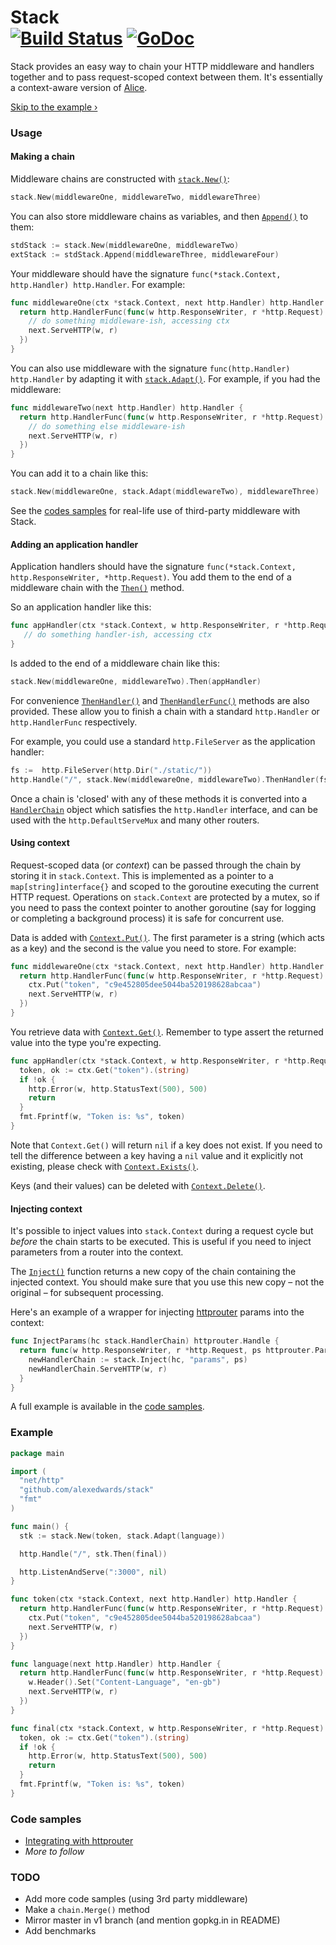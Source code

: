 # Stack <br> [![Build Status](https://travis-ci.org/alexedwards/stack.svg?branch=master)](https://travis-ci.org/alexedwards/stack)  [![GoDoc](http://godoc.org/github.com/alexedwards/stack?status.png)](http://godoc.org/github.com/alexedwards/stack)

Stack provides an easy way to chain your HTTP middleware and handlers together and to pass request-scoped context between them. It's essentially a context-aware version of [Alice](https://github.com/justinas/alice).

[Skip to the example &rsaquo;](#example)

### Usage

#### Making a chain

Middleware chains are constructed with [`stack.New()`](http://godoc.org/github.com/alexedwards/stack#New):

```go
stack.New(middlewareOne, middlewareTwo, middlewareThree)
```

You can also store middleware chains as variables, and then [`Append()`](http://godoc.org/github.com/alexedwards/stack#Chain.Append) to them:

```go
stdStack := stack.New(middlewareOne, middlewareTwo)
extStack := stdStack.Append(middlewareThree, middlewareFour)
```

Your middleware should have the signature `func(*stack.Context, http.Handler) http.Handler`. For example:

```go
func middlewareOne(ctx *stack.Context, next http.Handler) http.Handler {
  return http.HandlerFunc(func(w http.ResponseWriter, r *http.Request) {
    // do something middleware-ish, accessing ctx
    next.ServeHTTP(w, r)
  })
}
```

You can also use middleware with the signature `func(http.Handler) http.Handler` by adapting it with [`stack.Adapt()`](http://godoc.org/github.com/alexedwards/stack#Adapt). For example, if you had the middleware:

```go
func middlewareTwo(next http.Handler) http.Handler {
  return http.HandlerFunc(func(w http.ResponseWriter, r *http.Request) {
    // do something else middleware-ish
    next.ServeHTTP(w, r)
  })
}
```

You can add it to a chain like this:

```go
stack.New(middlewareOne, stack.Adapt(middlewareTwo), middlewareThree)
```

See the [codes samples](#code-samples) for real-life use of third-party middleware with Stack.

#### Adding an application handler

Application handlers should have the signature `func(*stack.Context, http.ResponseWriter, *http.Request)`. You add them to the end of a middleware chain with the [`Then()`](http://godoc.org/github.com/alexedwards/stack#Chain.Then) method. 

So an application handler like this:

```go
func appHandler(ctx *stack.Context, w http.ResponseWriter, r *http.Request) {
   // do something handler-ish, accessing ctx
}
```

Is added to the end of a middleware chain like this:

```go
stack.New(middlewareOne, middlewareTwo).Then(appHandler)
```

For convenience [`ThenHandler()`](http://godoc.org/github.com/alexedwards/stack#Chain.ThenHandler) and [`ThenHandlerFunc()`](http://godoc.org/github.com/alexedwards/stack#Chain.ThenHandlerFunc) methods are also provided. These allow you to finish a chain with a standard `http.Handler` or `http.HandlerFunc` respectively.

For example, you could use a standard `http.FileServer` as the application handler:

```go
fs :=  http.FileServer(http.Dir("./static/"))
http.Handle("/", stack.New(middlewareOne, middlewareTwo).ThenHandler(fs))
```

Once a chain is 'closed' with any of these methods it is converted into a [`HandlerChain`](http://godoc.org/github.com/alexedwards/stack#HandlerChain) object which satisfies the `http.Handler` interface, and can be used with the `http.DefaultServeMux` and many other routers.

#### Using context

Request-scoped data (or *context*) can be passed through the chain by storing it in `stack.Context`. This is implemented as a pointer to a `map[string]interface{}` and scoped to the goroutine executing the current HTTP request. Operations on `stack.Context` are protected by a mutex, so if you need to pass the context pointer to another goroutine (say for logging or completing a background process) it is safe for concurrent use.

Data is added with [`Context.Put()`](http://godoc.org/github.com/alexedwards/stack#Context.Put). The first parameter is a string (which acts as a key) and the second is the value you need to store. For example:

```go
func middlewareOne(ctx *stack.Context, next http.Handler) http.Handler {
  return http.HandlerFunc(func(w http.ResponseWriter, r *http.Request) {
    ctx.Put("token", "c9e452805dee5044ba520198628abcaa")
    next.ServeHTTP(w, r)
  })
}
```

You retrieve data with [`Context.Get()`](http://godoc.org/github.com/alexedwards/stack#Context.Get). Remember to type assert the returned value into the type you're expecting.

```go
func appHandler(ctx *stack.Context, w http.ResponseWriter, r *http.Request) {
  token, ok := ctx.Get("token").(string)
  if !ok {
    http.Error(w, http.StatusText(500), 500)
    return
  }
  fmt.Fprintf(w, "Token is: %s", token)
}
```

Note that `Context.Get()` will return `nil` if a key does not exist. If you need to tell the difference between a key having a `nil` value and it explicitly not existing, please check with [`Context.Exists()`](http://godoc.org/github.com/alexedwards/stack#Context.Exists).

Keys (and their values) can be deleted with [`Context.Delete()`](http://godoc.org/github.com/alexedwards/stack#Context.Delete).    

#### Injecting context

It's possible to inject values into `stack.Context` during a request cycle but *before* the chain starts to be executed. This is useful if you need to inject parameters from a router into the context.

The [`Inject()`](http://godoc.org/github.com/alexedwards/stack#Inject) function returns a new copy of the chain containing the injected context. You should make sure that you use this new copy &ndash; not the original &ndash; for subsequent processing.

Here's an example of a wrapper for injecting [httprouter](https://github.com/julienschmidt/httprouter) params into the context:

```go
func InjectParams(hc stack.HandlerChain) httprouter.Handle {
  return func(w http.ResponseWriter, r *http.Request, ps httprouter.Params) {
    newHandlerChain := stack.Inject(hc, "params", ps)
    newHandlerChain.ServeHTTP(w, r)
  }
}
```

A full example is available in the [code samples](#code-samples).

### Example

```go
package main

import (
  "net/http"
  "github.com/alexedwards/stack"
  "fmt"
)

func main() {
  stk := stack.New(token, stack.Adapt(language))

  http.Handle("/", stk.Then(final))

  http.ListenAndServe(":3000", nil)
}

func token(ctx *stack.Context, next http.Handler) http.Handler {
  return http.HandlerFunc(func(w http.ResponseWriter, r *http.Request) {
    ctx.Put("token", "c9e452805dee5044ba520198628abcaa")
    next.ServeHTTP(w, r)
  })
}

func language(next http.Handler) http.Handler {
  return http.HandlerFunc(func(w http.ResponseWriter, r *http.Request) {
    w.Header().Set("Content-Language", "en-gb")
    next.ServeHTTP(w, r)
  })
}

func final(ctx *stack.Context, w http.ResponseWriter, r *http.Request) {
  token, ok := ctx.Get("token").(string)
  if !ok {
    http.Error(w, http.StatusText(500), 500)
    return
  }
  fmt.Fprintf(w, "Token is: %s", token)
}
```

### Code samples

* [Integrating with httprouter](https://gist.github.com/alexedwards/4d20c505f389597c3360)
* *More to follow*

### TODO 

- Add more code samples (using 3rd party middleware)
- Make a `chain.Merge()` method
- Mirror master in v1 branch (and mention gopkg.in in README)
- Add benchmarks

